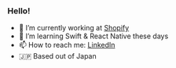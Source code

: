 ### Hello!

- 🔭 I’m currently working at [Shopify](https://www.shopify.com/)
- 🌱 I’m learning Swift & React Native these days 
- 📫 How to reach me: [LinkedIn](https://www.linkedin.com/in/merwan-rodriguez/)
- 🇯🇵  Based out of Japan


